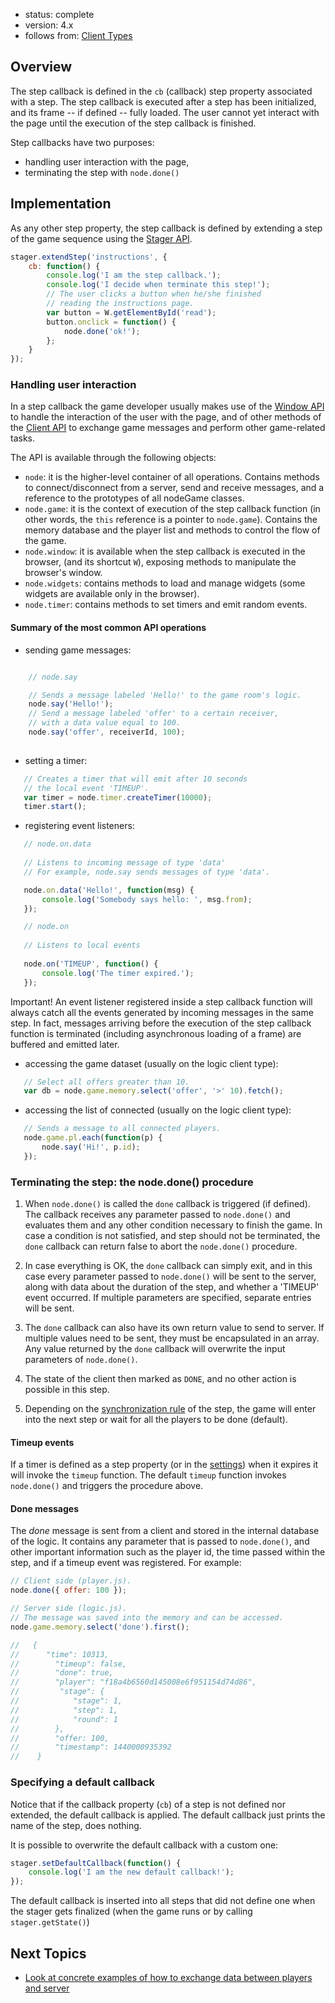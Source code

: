 - status: complete
- version: 4.x
- follows from: [Client Types](Client-Types-v4)

## Overview

The step callback is defined in the `cb` (callback) step property
associated with a step. The step callback is executed after a step has
been initialized, and its frame -- if defined -- fully loaded. The
user cannot yet interact with the page until the execution of the step
callback is finished.

Step callbacks have two purposes:

- handling user interaction with the page,
- terminating the step with `node.done()`

## Implementation

As any other step property, the step callback is defined by extending
a step of the game sequence using the [Stager API](Stager-API-v4).

```javascript
stager.extendStep('instructions', {
    cb: function() {
        console.log('I am the step callback.');
        console.log('I decide when terminate this step!');
        // The user clicks a button when he/she finished
        // reading the instructions page.
        var button = W.getElementById('read');
        button.onclick = function() {
            node.done('ok!');
        };
    }
});
```

### Handling user interaction

In a step callback the game developer usually makes use of the
[Window API](Window-API-v4) to handle the interaction of the user with
the page, and of other methods of the [Client API](Client-API-v4) to
exchange game messages and perform other game-related tasks.

The API is available through the following objects:

- `node`: it is the higher-level container of all operations. Contains
  methods to connect/disconnect from a server, send and receive
  messages, and a reference to the prototypes of all nodeGame classes.
- `node.game`: it is the context of execution of the step callback
function (in other words, the `this` reference is a pointer to
`node.game`). Contains the memory database and the player list and
methods to control the flow of the game.
- `node.window`: it is available when the step callback is executed in
 the browser, (and its shortcut `W`), exposing methods to manipulate
 the browser's window.
- `node.widgets`: contains methods to load and manage widgets (some
  widgets are available only in the browser).
- `node.timer`: contains methods to set timers and emit random events.

#### Summary of the most common API operations

* sending game messages: 

```javascript

    // node.say

    // Sends a message labeled 'Hello!' to the game room's logic.
    node.say('Hello!');
    // Send a message labeled 'offer' to a certain receiver,
    // with a data value equal to 100.
    node.say('offer', receiverId, 100);
    
```


* setting a timer:

```javascript
   // Creates a timer that will emit after 10 seconds
   // the local event 'TIMEUP'.
   var timer = node.timer.createTimer(10000);
   timer.start();
```

* registering event listeners:

```javascript
   // node.on.data
   
   // Listens to incoming message of type 'data'
   // For example, node.say sends messages of type 'data'.

   node.on.data('Hello!', function(msg) {
       console.log('Somebody says hello: ', msg.from);
   });   

   // node.on
   
   // Listens to local events
   
   node.on('TIMEUP', function() {
       console.log('The timer expired.');
   }); 
```

Important! An event listener registered inside a step callback
function will always catch all the events generated by incoming
messages in the same step. In fact, messages arriving before the
execution of the step callback function is terminated (including
asynchronous loading of a frame) are buffered and emitted later.

* accessing the game dataset (usually on the logic client type):

```javascript
   // Select all offers greater than 10.
   var db = node.game.memory.select('offer', '>' 10).fetch();
```

* accessing the list of connected (usually on the logic client type):

```javascript
   // Sends a message to all connected players.
   node.game.pl.each(function(p) {
       node.say('Hi!', p.id);
   });
```

### Terminating the step: the node.done() procedure

1. When `node.done()` is called the `done` callback is triggered (if
defined). The callback receives any parameter passed to `node.done()`
and evaluates them and any other condition necessary to finish the
game. In case a condition is not satisfied, and step should not be
terminated, the `done` callback can return false to abort the
`node.done()` procedure. 

2. In case everything is OK, the `done` callback can simply exit, and
in this case every parameter passed to `node.done()` will be sent to
the server, along with data about the duration of the step, and
whether a 'TIMEUP' event occurred. If multiple parameters are
specified, separate entries will be sent.

3. The `done` callback can also have its own return value to send to
server. If multiple values need to be sent, they must be encapsulated
in an array. Any value returned by the `done` callback will overwrite
the input parameters of `node.done()`.

4. The state of the client then marked as `DONE`, and no other action
is possible in this step.

5. Depending on the [synchronization rule](Synchronization-v4) of the
step, the game will enter into the next step or wait for all the
players to be done (default).


#### Timeup events

If a timer is defined as a step property (or in the
[settings](Settings-and-Treatments-v4)) when it expires it will invoke
the `timeup` function. The default `timeup` function invokes
`node.done()` and triggers the procedure above.


#### Done messages

The _done_ message is sent from a client and stored in the internal
database of the logic. It contains any parameter that is passed to
`node.done()`, and other important information such as the player id,
the time passed within the step, and if a timeup event was
registered. For example:


```javascript
// Client side (player.js).
node.done({ offer: 100 });

// Server side (logic.js).
// The message was saved into the memory and can be accessed.
node.game.memory.select('done').first();

//   {
//      "time": 10313,
//        "timeup": false,
//        "done": true,
//        "player": "f18a4b6560d145008e6f951154d74d86",
//         "stage": {
//            "stage": 1,
//            "step": 1,
//            "round": 1
//        },
//        "offer: 100,
//        "timestamp": 1440000935392
//    }
```
### Specifying a default callback

Notice that if the callback property (`cb`) of a step is not defined
nor extended, the default callback is applied. The default callback
just prints the name of the step, does nothing.

It is possible to overwrite the default callback with a custom one:

```javascript
stager.setDefaultCallback(function() {
    console.log('I am the new default callback!');
});
```

The default callback is inserted into all steps that did not define one when the
stager gets finalized (when the game runs or by calling `stager.getState()`)

## Next Topics

* [Look at concrete examples of how to exchange data between players and server](Data-Exchange-Examples-v4) 
